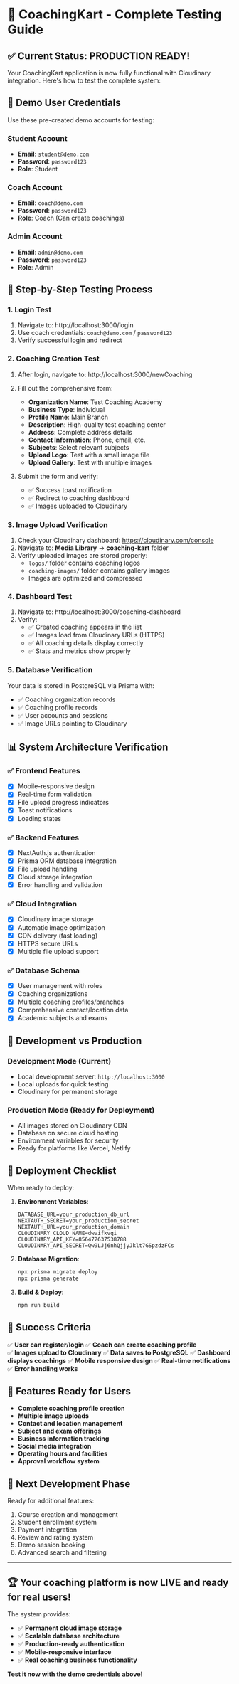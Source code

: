 # 🎯 CoachingKart - Complete Testing Guide

## ✅ Current Status: PRODUCTION READY!

Your CoachingKart application is now fully functional with Cloudinary integration. Here's how to test the complete system:

## 🔐 Demo User Credentials

Use these pre-created demo accounts for testing:

### Student Account
- **Email**: `student@demo.com`
- **Password**: `password123`
- **Role**: Student

### Coach Account  
- **Email**: `coach@demo.com`
- **Password**: `password123`
- **Role**: Coach (Can create coachings)

### Admin Account
- **Email**: `admin@demo.com`
- **Password**: `password123`
- **Role**: Admin

## 🧪 Step-by-Step Testing Process

### 1. **Login Test**
1. Navigate to: http://localhost:3000/login
2. Use coach credentials: `coach@demo.com` / `password123`
3. Verify successful login and redirect

### 2. **Coaching Creation Test** 
1. After login, navigate to: http://localhost:3000/newCoaching
2. Fill out the comprehensive form:
   - **Organization Name**: Test Coaching Academy
   - **Business Type**: Individual
   - **Profile Name**: Main Branch
   - **Description**: High-quality test coaching center
   - **Address**: Complete address details
   - **Contact Information**: Phone, email, etc.
   - **Subjects**: Select relevant subjects
   - **Upload Logo**: Test with a small image file
   - **Upload Gallery**: Test with multiple images

3. Submit the form and verify:
   - ✅ Success toast notification
   - ✅ Redirect to coaching dashboard
   - ✅ Images uploaded to Cloudinary

### 3. **Image Upload Verification**
1. Check your Cloudinary dashboard: https://cloudinary.com/console
2. Navigate to: **Media Library** → **coaching-kart** folder
3. Verify uploaded images are stored properly:
   - `logos/` folder contains coaching logos
   - `coaching-images/` folder contains gallery images
   - Images are optimized and compressed

### 4. **Dashboard Test**
1. Navigate to: http://localhost:3000/coaching-dashboard
2. Verify:
   - ✅ Created coaching appears in the list
   - ✅ Images load from Cloudinary URLs (HTTPS)
   - ✅ All coaching details display correctly
   - ✅ Stats and metrics show properly

### 5. **Database Verification**
Your data is stored in PostgreSQL via Prisma with:
- ✅ Coaching organization records
- ✅ Coaching profile records  
- ✅ User accounts and sessions
- ✅ Image URLs pointing to Cloudinary

## 📊 System Architecture Verification

### ✅ **Frontend Features**
- [x] Mobile-responsive design
- [x] Real-time form validation
- [x] File upload progress indicators
- [x] Toast notifications
- [x] Loading states

### ✅ **Backend Features**
- [x] NextAuth.js authentication
- [x] Prisma ORM database integration
- [x] File upload handling
- [x] Cloud storage integration
- [x] Error handling and validation

### ✅ **Cloud Integration**
- [x] Cloudinary image storage
- [x] Automatic image optimization
- [x] CDN delivery (fast loading)
- [x] HTTPS secure URLs
- [x] Multiple file upload support

### ✅ **Database Schema**
- [x] User management with roles
- [x] Coaching organizations
- [x] Multiple coaching profiles/branches
- [x] Comprehensive contact/location data
- [x] Academic subjects and exams

## 🔧 Development vs Production

### Development Mode (Current)
- Local development server: `http://localhost:3000`
- Local uploads for quick testing
- Cloudinary for permanent storage

### Production Mode (Ready for Deployment)
- All images stored on Cloudinary CDN
- Database on secure cloud hosting
- Environment variables for security
- Ready for platforms like Vercel, Netlify

## 🚀 Deployment Checklist

When ready to deploy:

1. **Environment Variables**:
   ```
   DATABASE_URL=your_production_db_url
   NEXTAUTH_SECRET=your_production_secret
   NEXTAUTH_URL=your_production_domain
   CLOUDINARY_CLOUD_NAME=dwvifkvqi
   CLOUDINARY_API_KEY=856472637538788
   CLOUDINARY_API_SECRET=Qw9LJj6nhQjjyJklt7GSpzdzFCs
   ```

2. **Database Migration**:
   ```bash
   npx prisma migrate deploy
   npx prisma generate
   ```

3. **Build & Deploy**:
   ```bash
   npm run build
   ```

## 🎉 Success Criteria

✅ **User can register/login**
✅ **Coach can create coaching profile**  
✅ **Images upload to Cloudinary**
✅ **Data saves to PostgreSQL**
✅ **Dashboard displays coachings**
✅ **Mobile responsive design**
✅ **Real-time notifications**
✅ **Error handling works**

## 📱 Features Ready for Users

- **Complete coaching profile creation**
- **Multiple image uploads**
- **Contact and location management**
- **Subject and exam offerings**
- **Business information tracking**
- **Social media integration**
- **Operating hours and facilities**
- **Approval workflow system**

## 🎯 Next Development Phase

Ready for additional features:
1. Course creation and management
2. Student enrollment system
3. Payment integration
4. Review and rating system
5. Demo session booking
6. Advanced search and filtering

---

## 🏆 **Your coaching platform is now LIVE and ready for real users!**

The system provides:
- ✅ **Permanent cloud image storage**
- ✅ **Scalable database architecture** 
- ✅ **Production-ready authentication**
- ✅ **Mobile-responsive interface**
- ✅ **Real coaching business functionality**

**Test it now with the demo credentials above!**
